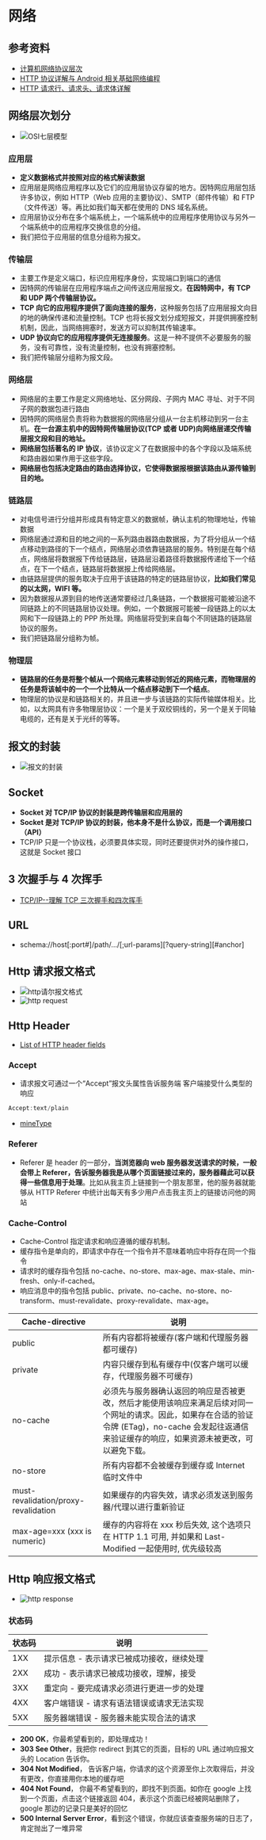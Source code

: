 # 网络

## 参考资料

-   [计算机网络协议层次](https://blog.csdn.net/gavin_john/article/details/53186570)
-   [HTTP 协议详解与 Android 相关基础网络编程](https://www.jianshu.com/p/3ea1bf1ba915)
-   [HTTP 请求行、请求头、请求体详解](https://blog.csdn.net/u010256388/article/details/68491509)

## 网络层次划分

-   ![OSI七层模型](../image-resources/http/OSI七层模型.png)

### 应用层

-   **定义数据格式并按照对应的格式解读数据**
-   应用层是网络应用程序以及它们的应用层协议存留的地方。因特网应用层包括许多协议，例如 HTTP（Web 应用的主要协议）、SMTP（邮件传输）和 FTP（文件传送）等。再比如我们每天都在使用的 DNS 域名系统。
-   应用层协议分布在多个端系统上，一个端系统中的应用程序使用协议与另外一个端系统中的应用程序交换信息的分组。
-   我们把位于应用层的信息分组称为报文。

### 传输层

-   主要工作是定义端口，标识应用程序身份，实现端口到端口的通信
-   因特网的传输层在应用程序端点之间传送应用层报文。**在因特网中，有 TCP 和 UDP 两个传输层协议。**
-   **TCP 向它的应用程序提供了面向连接的服务**，这种服务包括了应用层报文向目的地的确保传递和流量控制。TCP 也将长报文划分成短报文，并提供拥塞控制机制，因此，当网络拥塞时，发送方可以抑制其传输速率。
-   **UDP 协议向它的应用程序提供无连接服务**。这是一种不提供不必要服务的服务，没有可靠性，没有流量控制，也没有拥塞控制。
-   我们把传输层分组称为报文段。

### 网络层

-   网络层的主要工作是定义网络地址、区分网段、子网内 MAC 寻址、对于不同子网的数据包进行路由
-   因特网的网络层负责将称为数据报的网络层分组从一台主机移动到另一台主机。**在一台源主机中的因特网传输层协议(TCP 或者 UDP)向网络层递交传输层报文段和目的地址。**
-   **网络层包括著名的 IP 协议**，该协议定义了在数据报中的各个字段以及端系统和路由器如果作用于这些字段。
-   **网络层也包括决定路由的路由选择协议，它使得数据报根据该路由从源传输到目的地。**

### 链路层

-   对电信号进行分组并形成具有特定意义的数据帧，确认主机的物理地址，传输数据
-   网络层通过源和目的地之间的一系列路由器路由数据报，为了将分组从一个结点移动到路径的下一个结点，网络层必须依靠链路层的服务。特别是在每个结点，网络层将数据报下传给链路层，链路层沿着路径将数据报传递给下一个结点，在下一个结点，链路层将数据报上传给网络层。
-   由链路层提供的服务取决于应用于该链路的特定的链路层协议，**比如我们常见的以太网，WIFI 等。**
-   因为数据报从源到目的地传送通常要经过几条链路，一个数据报可能被沿途不同链路上的不同链路层协议处理。例如，一个数据报可能被一段链路上的以太网和下一段链路上的 PPP 所处理。网络层将受到来自每个不同链路的链路层协议的服务。
-   我们把链路层分组称为帧。

### 物理层

-   **链路层的任务是将整个帧从一个网络元素移动到邻近的网络元素，而物理层的任务是将该帧中的一个一个比特从一个结点移动到下一个结点**。
-   物理层的协议是和链路相关的，并且进一步与该链路的实际传输媒体相关。比如，以太网具有许多物理层协议：一个是关于双绞铜线的，另一个是关于同轴电缆的，还有是关于光纤的等等。

## 报文的封装

-   ![报文的封装](../image-resources/http/报文的封装.jpg)

## Socket

-   **Socket 对 TCP/IP 协议的封装是跨传输层和应用层的**
-   **Socket 是对 TCP/IP 协议的封装，他本身不是什么协议，而是一个调用接口（API）**
-   TCP/IP 只是一个协议栈，必须要具体实现，同时还要提供对外的操作接口，这就是 Socket 接口

## 3 次握手与 4 次挥手

-   [TCP/IP--理解 TCP 三次握手和四次挥手](https://www.jianshu.com/p/4084a9397138)

## URL

-   schema://host[:port#]/path/.../[;url-params][?query-string][#anchor]

## Http 请求报文格式

-   ![http请尔报文格式](../image-resources/http/http报文.jpg)
-   ![http request](../image-resources/http/HttpRequest.png)

## Http Header

-   [List of HTTP header fields](https://en.wikipedia.org/wiki/List_of_HTTP_header_fields)

### Accept

-   请求报文可通过一个“Accept”报文头属性告诉服务端 客户端接受什么类型的响应

```java
Accept:text/plain
```

-   [mineType](https://en.wikipedia.org/wiki/Media_type)

### Referer

-   Referer 是 header 的一部分，**当浏览器向 web 服务器发送请求的时候，一般会带上 Referer，告诉服务器我是从哪个页面链接过来的，服务器藉此可以获得一些信息用于处理**。比如从我主页上链接到一个朋友那里，他的服务器就能够从 HTTP Referer 中统计出每天有多少用户点击我主页上的链接访问他的网站

### Cache-Control

-   Cache-Control 指定请求和响应遵循的缓存机制。
-   缓存指令是单向的，即请求中存在一个指令并不意味着响应中将存在同一个指令
-   请求时的缓存指令包括 no-cache、no-store、max-age、max-stale、min-fresh、only-if-cached。
-   响应消息中的指令包括 public、private、no-cache、no-store、no-transform、must-revalidate、proxy-revalidate、max-age。

| Cache-directive                      | 说明                                                                                                                                                                                                   |
| ------------------------------------ | ------------------------------------------------------------------------------------------------------------------------------------------------------------------------------------------------------ |
| public                               | 所有内容都将被缓存(客户端和代理服务器都可缓存)                                                                                                                                                         |
| private                              | 内容只缓存到私有缓存中(仅客户端可以缓存，代理服务器不可缓存)                                                                                                                                           |
| no-cache                             | 必须先与服务器确认返回的响应是否被更改，然后才能使用该响应来满足后续对同一个网址的请求。因此，如果存在合适的验证令牌 (ETag)，no-cache 会发起往返通信来验证缓存的响应，如果资源未被更改，可以避免下载。 |
| no-store                             | 所有内容都不会被缓存到缓存或 Internet 临时文件中                                                                                                                                                       |
| must-revalidation/proxy-revalidation | 如果缓存的内容失效，请求必须发送到服务器/代理以进行重新验证                                                                                                                                            |
| max-age=xxx (xxx is numeric)         | 缓存的内容将在 xxx 秒后失效, 这个选项只在 HTTP 1.1 可用, 并如果和 Last-Modified 一起使用时, 优先级较高                                                                                                 |

## Http 响应报文格式

-   ![http response](../image-resources/http/HttpResponse.png)

### 状态码

| 状态码 | 说明                                      |
| ------ | ----------------------------------------- |
| 1XX    | 提示信息 - 表示请求已被成功接收，继续处理 |
| 2XX    | 成功 - 表示请求已被成功接收，理解，接受   |
| 3XX    | 重定向 - 要完成请求必须进行更进一步的处理 |
| 4XX    | 客户端错误 - 请求有语法错误或请求无法实现 |
| 5XX    | 服务器端错误 - 服务器未能实现合法的请求   |

-   **200 OK**，你最希望看到的，即处理成功！
-   **303 See Other**，我把你 redirect 到其它的页面，目标的 URL 通过响应报文头的 Location 告诉你。
-   **304 Not Modified**， 告诉客户端，你请求的这个资源至你上次取得后，并没有更改，你直接用你本地的缓存吧
-   **404 Not Found**， 你最不希望看到的，即找不到页面。如你在 google 上找到一个页面，点击这个链接返回 404，表示这个页面已经被网站删除了，google 那边的记录只是美好的回忆
-   **500 Internal Server Error**，看到这个错误，你就应该查查服务端的日志了，肯定抛出了一堆异常
